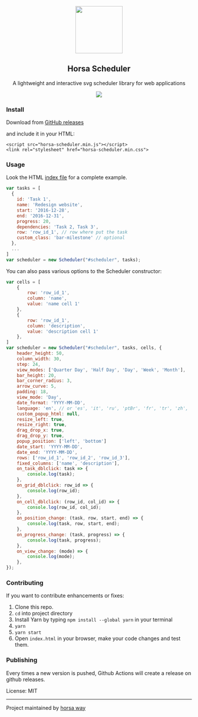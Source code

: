 
<div align="center">
    <img src="https://github.com/horsa-way/scheduler/assets/11760847/a961ea22-d3c6-49e3-8c5f-357d64dacc2d" height="128">
    <h2>Horsa Scheduler</h2>
    <p align="center">
        <p>A lightweight and interactive svg scheduler library for web applications</p>
        <!-- <a>
            <b>View the demo »</b>
        </a> -->
    </p>
</div>

<p align="center">
    <img src="https://github.com/horsa-way/scheduler/assets/11760847/8c8ac467-6549-4112-950f-95500d377d43">
</p>

### Install
Download from [GitHub releases](https://github.com/horsa-way/scheduler/releases/latest)

and include it in your HTML:
```
<script src="horsa-scheduler.min.js"></script>
<link rel="stylesheet" href="horsa-scheduler.min.css">
```

### Usage
Look the HTML [index file](https://github.com/horsa-way/scheduler/blob/master/index.html) for a complete example.

```js
var tasks = [
  {
    id: 'Task 1',
    name: 'Redesign website',
    start: '2016-12-28',
    end: '2016-12-31',
    progress: 20,
    dependencies: 'Task 2, Task 3',
    row: 'row_id_1', // row where put the task
    custom_class: 'bar-milestone' // optional
  },
  ...
]
var scheduler = new Scheduler("#scheduler", tasks);
```

You can also pass various options to the Scheduler constructor:
```js
var cells = [
    {
        row: 'row_id_1',
        column: 'name',
        value: 'name cell 1'
    },
    {
        row: 'row_id_1',
        column: 'description',
        value: 'description cell 1'
    },
]
var scheduler = new Scheduler("#scheduler", tasks, cells, {
    header_height: 50,
    column_width: 30,
    step: 24,
    view_modes: ['Quarter Day', 'Half Day', 'Day', 'Week', 'Month'],
    bar_height: 20,
    bar_corner_radius: 3,
    arrow_curve: 5,
    padding: 18,
    view_mode: 'Day',
    date_format: 'YYYY-MM-DD',
    language: 'en', // or 'es', 'it', 'ru', 'ptBr', 'fr', 'tr', 'zh', 'de', 'hu'
    custom_popup_html: null,
    resize_left: true,
    resize_right: true,
    drag_drop_x: true,
    drag_drop_y: true,
    popup_position: ['left', 'bottom']
    date_start: 'YYYY-MM-DD',
    date_end: 'YYYY-MM-DD',
    rows: ['row_id_1', 'row_id_2', 'row_id_3'],
    fixed_columns: ['name', 'description'],
    on_task_dblclick: task => {
        console.log(task);
    },
    on_grid_dblclick: row_id => {
        console.log(row_id);
    },
    on_cell_dblclick: (row_id, col_id) => {
        console.log(row_id, col_id);
    },
    on_position_change: (task, row, start, end) => {
        console.log(task, row, start, end);
    },
    on_progress_change: (task, progress) => {
        console.log(task, progress);
    },
    on_view_change: (mode) => {
        console.log(mode);
    },
});
```

### Contributing
If you want to contribute enhancements or fixes:

1. Clone this repo.
2. `cd` into project directory
3. Install Yarn by typing `npm install --global yarn` in your terminal
4. `yarn`
5. `yarn start`
6. Open `index.html` in your browser, make your code changes and test them.

### Publishing
Every times a new version is pushed, Github Actions will create a release on github releases.

License: MIT

------------------
Project maintained by [horsa way](https://github.com/horsa-way)
